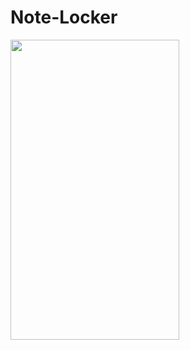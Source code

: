 # Note-Locker
<img src="https://dl2.pushbulletusercontent.com/7VYkPIK5UkbRaRFfNIsaV3sKpyzxXELN/Screenshot_2016-01-01-03-58-09.png" width="270px" height="480px" />

